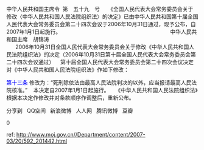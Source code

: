 
中华人民共和国主席令  第　五十九　号　　《全国人民代表大会常务委员会关于修改〈中华人民共和国人民法院组织法〉的决定》已由中华人民共和国第十届全国人民代表大会常务委员会第二十四次会议于2006年10月31日通过，现予公布，自2007年1月1日起施行。　　　　　　　　　　　　　　　　　　　　　中华人民共和国主席　胡锦涛　　　　　　　　　　　　　　　　　　　　　　　　　　      2006年10月31日全国人民代表大会常务委员会关于修改《中华人民共和国人民法院组织法》的决定（2006年10月31日第十届全国人民代表大会常务委员会第二十四次会议通过）    第十届全国人民代表大会常务委员会第二十四次会议决定对《中华人民共和国人民法院组织法》作如下修改：    

<a style="color:blue" name="第十三条">第十三条</a>  修改为：“死刑除依法由最高人民法院判决的以外，应当报请最高人民法院核准。”    本决定自2007年1月1日起施行。    《中华人民共和国人民法院组织法》根据本决定作修改并对条款顺序作调整后，重新公布。


分享到  
       QQ空间  
       新浪微博  
       人人网  
       腾讯微博  
       豆瓣  
       
0






 ref: <http://www.moj.gov.cn//Department/content/2007-03/20/592_201442.html>